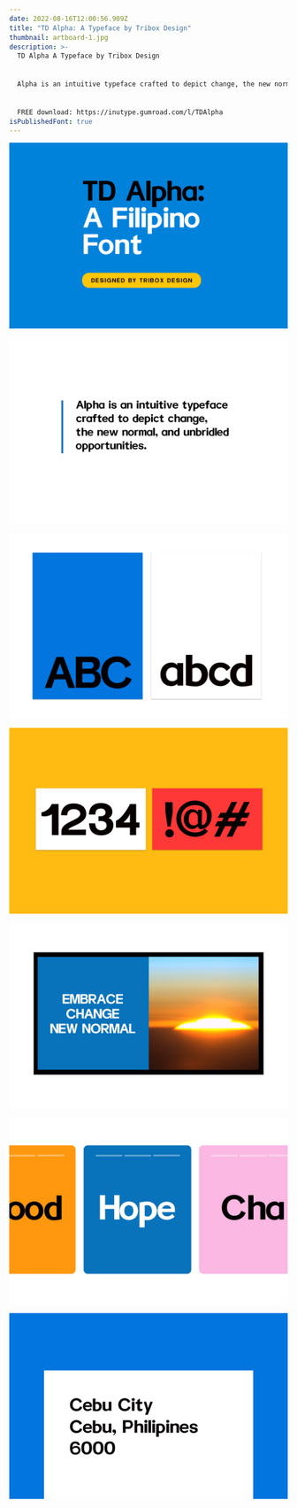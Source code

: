 ```yaml
---
date: 2022-08-16T12:00:56.909Z
title: "TD Alpha: A Typeface by Tribox Design"
thumbnail: artboard-1.jpg
description: >-
  TD Alpha A Typeface by Tribox Design


  Alpha is an intuitive typeface crafted to depict change, the new normal, and unbridled opportunities.


  FREE download: https://inutype.gumroad.com/l/TDAlpha
isPublishedFont: true
---
```

![](artboard-1-copy-6.jpg)

![](artboard-1-copy.jpg)

![](artboard-1-copy-2.jpg)

![](artboard-1-copy-3.jpg)

![](artboard-1-copy-4.jpg)

![](artboard-1-copy-5.jpg)

![](artboard-2.jpg)